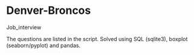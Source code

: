 # Denver-Broncos
Job_interview

The questions are listed in the script.
Solved using SQL (sqlite3), boxplot (seaborn/pyplot) and pandas.
